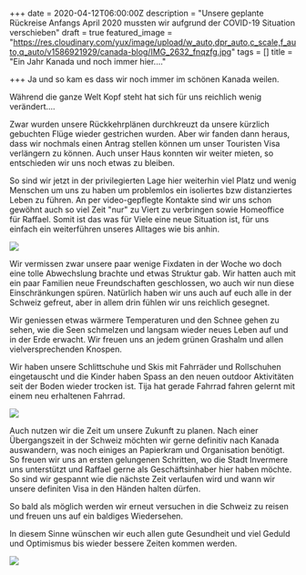 +++
date = 2020-04-12T06:00:00Z
description = "Unsere geplante Rückreise Anfangs April 2020 mussten wir aufgrund der COVID-19 Situation verschieben"
draft = true
featured_image = "https://res.cloudinary.com/yux/image/upload/w_auto,dpr_auto,c_scale,f_auto,q_auto/v1586921929/canada-blog/IMG_2632_fnqzfg.jpg"
tags = []
title = "Ein Jahr Kanada und noch immer hier...."

+++
Ja und so kam es dass wir noch immer im schönen Kanada weilen.

Während die ganze Welt Kopf steht hat sich für uns reichlich wenig verändert....

Zwar wurden unsere Rückkehrplänen durchkreuzt da unsere kürzlich gebuchten Flüge wieder gestrichen wurden. Aber wir fanden dann heraus, dass wir nochmals einen Antrag stellen können um unser Touristen Visa verlängern zu können. Auch unser Haus konnten wir weiter mieten, so entschieden wir uns noch etwas zu bleiben.

So sind wir jetzt in der privilegierten Lage hier weiterhin viel Platz und wenig Menschen um uns zu haben um problemlos ein isoliertes bzw distanziertes Leben zu führen. An per video-gepflegte Kontakte sind wir uns schon gewöhnt auch so viel Zeit "nur" zu Viert zu verbringen sowie Homeoffice für Raffael. Somit ist das was für Viele eine neue Situation ist, für uns einfach ein weiterführen unseres Alltages wie bis anhin.

![](https://res.cloudinary.com/yux/image/upload/w_auto,dpr_auto,c_scale,f_auto,q_auto/v1586922278/canada-blog/IMG_2603_pnfcdw.jpg)

Wir vermissen zwar unsere paar wenige Fixdaten in der Woche wo doch eine tolle Abwechslung brachte und etwas Struktur gab. Wir hatten auch mit ein paar Familien neue Freundschaften geschlossen, wo auch wir nun diese Einschränkungen spüren. Natürlich haben wir uns auch auf euch alle in der Schweiz gefreut, aber in allem drin fühlen wir uns reichlich gesegnet.

Wir geniessen etwas wärmere Temperaturen und den Schnee gehen zu sehen, wie die Seen schmelzen und langsam wieder neues Leben auf und in der Erde erwacht. Wir freuen uns an jedem grünen Grashalm und allen vielversprechenden Knospen.

Wir haben unsere Schlittschuhe und Skis mit Fahrräder und Rollschuhen eingetauscht und die Kinder haben Spass an den neuen outdoor Aktivitäten seit der Boden wieder trocken ist. Tija hat gerade Fahrrad fahren gelernt mit einem neu erhaltenen Fahrrad.

![](https://res.cloudinary.com/yux/image/upload/w_auto,dpr_auto,c_scale,f_auto,q_auto/v1586921544/canada-blog/IMG_2798_fta4lz.jpg)

Auch nutzen wir die Zeit um unsere Zukunft zu planen. Nach einer Übergangszeit in der Schweiz möchten wir gerne definitiv nach Kanada auswandern, was noch einiges an Papierkram und Organisation benötigt. So freuen wir uns an ersten gelungenen Schritten, wo die Stadt Invermere uns unterstützt und Raffael gerne als Geschäftsinhaber hier haben möchte. So sind wir gespannt wie die nächste Zeit verlaufen wird und wann wir unsere definiten Visa in den Händen halten dürfen.

So bald als möglich werden wir erneut versuchen in die Schweiz zu reisen und freuen uns auf ein baldiges Wiedersehen.

In diesem Sinne wünschen wir euch allen gute Gesundheit und viel Geduld und Optimismus bis wieder bessere Zeiten kommen werden.

![](https://res.cloudinary.com/yux/image/upload/w_auto,dpr_auto,c_scale,f_auto,q_auto/v1586921863/canada-blog/IMG_2673_aguvct.jpg)